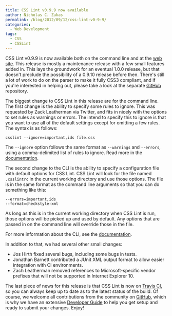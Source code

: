 ```yaml
---
title: CSS Lint v0.9.9 now available
author: Nicholas C. Zakas
permalink: /blog/2012/09/12/css-lint-v0-9-9/
categories:
  - Web Development
tags:
  - CSS
  - CSSLint
---
```

CSS Lint v0.9.9 is now available both on the command line and at the [web site][1]. This release is mostly a maintenance release with a few small features added in. This lays the groundwork for an eventual 1.0.0 release, but that doesn't preclude the possibility of a 0.9.10 release before then. There's still a lot of work to do on the parser to make it fully CSS3 compliant, and if you're interested in helping out, please take a look at the separate [GitHub][2] repository.

The biggest change to CSS Lint in this release are for the command line. The first change is the ability to specify some rules to ignore. This was requested by Zack Leatherman via Twitter, and fits in nicely with the options to set rules as warnings or errors. The intend to specify this to ignore is that you want to use all of the default settings except for omitting a few rules. The syntax is as follows:

    csslint --ignore=important,ids file.css

The `--ignore` option follows the same format as `--warnings` and `--errors`, using a comma-delimited list of rules to ignore. Read more in the [documentation]().

The second change to the CLI is the ability to specify a configuration file with default options for CSS Lint. CSS Lint will look for the file named `.csslintrc` in the current working directory and use those options. The file is in the same format as the command line arguments so that you can do something like this:

    --errors=important,ids
    --format=checkstyle-xml

As long as this is in the current working directory when CSS Lint is run, those options will be picked up and used by default. Any options that are passed in on the command line will override those in the file.

For more information about the CLI, see the [documentation][3].

In addition to that, we had several other small changes:

  * Jos Hirth fixed several bugs, including some bugs in tests.
  * Jonathan Barnett contributed a JUnit XML output format to allow easier integration with CI environments.
  * Zach Leatherman removed references to Microsoft-specific vendor prefixes that will not be supported in Internet Explorer 10.

The last piece of news for this release is that CSS Lint is now on [Travis CI][4], so you can always keep up to date as to the latest status of the build. Of course, we welcome all contributions from the community on [GitHub][5], which is why we have an extensive [Developer Guide][6] to help you get setup and ready to submit your changes. Enjoy!

 [1]: http://csslint.net
 [2]: https://github.com/nzakas/parser-lib
 [3]: https://github.com/stubbornella/csslint/wiki/Command-line-interface
 [4]: http://travis-ci.org/stubbornella/csslint
 [5]: https://github.com/stubbornella/csslint
 [6]: https://github.com/stubbornella/csslint/wiki/Developer-Guide
